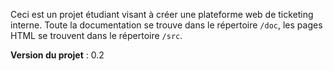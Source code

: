 Ceci est un projet étudiant visant à créer une plateforme web de ticketing interne. Toute la documentation se trouve dans
le répertoire `/doc`, les pages HTML se trouvent dans le répertoire `/src`.

**Version du projet** : 0.2
